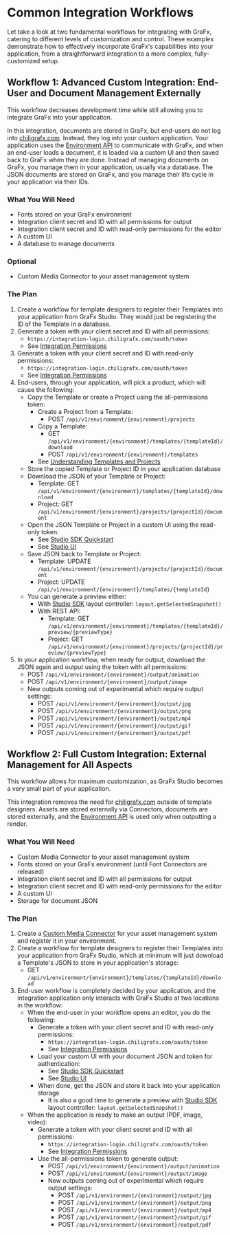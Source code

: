 # Common Integration Workflows

Let take a look at two fundamental workflows for integrating with GraFx, catering to different levels of customization and control. These examples demonstrate how to effectively incorporate GraFx's capabilities into your application, from a straightforward integration to a more complex, fully-customized setup.

## Workflow 1: Advanced Custom Integration: End-User and Document Management Externally

This workflow decreases development time while still allowing you to integrate GraFx into your application.

In this integration, documents are stored in GraFx, but end-users do not log into [chiligrafx.com](https://www.chiligrafx.com). Instead, they log into your custom application. Your application uses the [Environment API](/GraFx-Developers/environment-api/reference/) to communicate with GraFx, and when an end-user loads a document, it is loaded via a custom UI and then saved back to GraFx when they are done. Instead of managing documents on GraFx, you manage them in your application, usually via a database. The JSON documents are stored on GraFx, and you manage their life cycle in your application via their IDs.

### What You Will Need

- Fonts stored on your GraFx environment
- Integration client secret and ID with all permissions for output
- Integration client secret and ID with read-only permissions for the editor
- A custom UI
- A database to manage documents

### Optional

- Custom Media Connector to your asset management system

### The Plan

1. Create a workflow for template designers to register their Templates into your application from GraFx Studio. They would just be registering the ID of the Template in a database.
2. Generate a token with your client secret and ID with all permissions:
    - `https://integration-login.chiligrafx.com/oauth/token`
    - See [Integration Permissions](/GraFx-Developers/environment-api/02-managing-integrations/?h=#the-permissions-tab)
3. Generate a token with your client secret and ID with read-only permissions:
    - `https://integration-login.chiligrafx.com/oauth/token`
    - See [Integration Permissions](/GraFx-Developers/environment-api/02-managing-integrations/?h=#the-permissions-tab)
4. End-users, through your application, will pick a product, which will cause the following:
    - Copy the Template or create a Project using the all-permissions token:
        - Create a Project from a Template:
            - POST `/api/v1/environment/{environment}/projects`
        - Copy a Template:
            - GET `/api/v1/environment/{environment}/templates/{templateId}/download`
            - POST `/api/v1/environment/{environment}/templates`
        - See [Understanding Templates and Projects](/GraFx-Developers/grafx-studio/supplementary-materials/templates-vs-projects/)
    - Store the copied Template or Project ID in your application database
    - Download the JSON of your Template or Project:
        - Template: GET `/api/v1/environment/{environment}/templates/{templateId}/download`
        - Project: GET `/api/v1/environment/{environment}/projects/{projectId}/document`
    - Open the JSON Template or Project in a custom UI using the read-only token:
        - See [Studio SDK Quickstart](/GraFx-Developers/grafx-studio/editor-engine/studio-sdk-quickstart/01-overview/)
        - See [Studio UI](/GraFx-Developers/grafx-studio/editor-engine/integrate-studio-ui/)
    - Save JSON back to Template or Project:
        - Template: UPDATE `/api/v1/environment/{environment}/projects/{projectId}/document` 
        - Project: UPDATE `/api/v1/environment/{environment}/templates/{templateId}`
    - You can generate a preview either:
        - With [Studio SDK](https://github.com/chili-publish/studio-sdk/blob/5b063bb16c58966de4298317786e497ff66aa1d8/packages/sdk/src/controllers/LayoutController.ts#L19) layout controller: `layout.getSelectedSnapshot()`
        - With REST API:
            - Template: GET `/api/v1/environment/{environment}/templates/{templateId}/preview/{previewType}`
            - Project: GET `/api/v1/environment/{environment}/projects/{projectId}/preview/{previewType}`
5. In your application workflow, when ready for output, download the JSON again and output using the token with all permissions:
    - POST `/api/v1/environment/{environment}/output/animation`
    - POST `/api/v1/environment/{environment}/output/image`
    - New outputs coming out of experimental which require output settings:
        - POST `/api/v1/environment/{environment}/output/jpg`
        - POST `/api/v1/environment/{environment}/output/png`
        - POST `/api/v1/environment/{environment}/output/mp4`
        - POST `/api/v1/environment/{environment}/output/gif`
        - POST `/api/v1/environment/{environment}/output/pdf`

## Workflow 2: Full Custom Integration: External Management for All Aspects

This workflow allows for maximum customization, as GraFx Studio becomes a very small part of your application.

This integration removes the need for [chiligrafx.com](https://www.chiligrafx.com) outside of template designers. Assets are stored externally via Connectors, documents are stored externally, and the [Environment API](/GraFx-Developers/environment-api/reference/) is used only when outputting a render.

### What You Will Need

- Custom Media Connector to your asset management system
- Fonts stored on your GraFx environment (until Font Connectors are released)
- Integration client secret and ID with all permissions for output
- Integration client secret and ID with read-only permissions for the editor
- A custom UI
- Storage for document JSON

### The Plan

1. Create a [Custom Media Connector](/GraFx-Developers/connectors/media-connector/build-a-simple-media-connector/) for your asset management system and register it in your environment.
2. Create a workflow for template designers to register their Templates into your application from GraFx Studio, which at minimum will just download a Template's JSON to store in your application's storage:
    - GET `/api/v1/environment/{environment}/templates/{templateId}/download`
3. End-user workflow is completely decided by your application, and the integration application only interacts with GraFx Studio at two locations in the workflow:
    - When the end-user in your workflow opens an editor, you do the following:
        - Generate a token with your client secret and ID with read-only permissions:
            - `https://integration-login.chiligrafx.com/oauth/token`
            - See [Integration Permissions](/GraFx-Developers/environment-api/02-managing-integrations/?h=#the-permissions-tab)
        - Load your custom UI with your document JSON and token for authentication:
            - See [Studio SDK Quickstart](/GraFx-Developers/grafx-studio/editor-engine/studio-sdk-quickstart/01-overview/)
            - See [Studio UI](/GraFx-Developers/grafx-studio/editor-engine/integrate-studio-ui/)
        - When done, get the JSON and store it back into your application storage
            - It is also a good time to generate a preview with [Studio SDK](https://github.com/chili-publish/studio-sdk/blob/5b063bb16c58966de4298317786e497ff66aa1d8/packages/sdk/src/controllers/LayoutController.ts#L19) layout controller: `layout.getSelectedSnapshot()`
    - When the application is ready to make an output (PDF, image, video):
        - Generate a token with your client secret and ID with all permissions:
            - `https://integration-login.chiligrafx.com/oauth/token`
            - See [Integration Permissions](/GraFx-Developers/environment-api/02-managing-integrations/?h=#the-permissions-tab)
        - Use the all-permissions token to generate output:
            - POST `/api/v1/environment/{environment}/output/animation`
            - POST `/api/v1/environment/{environment}/output/image`
            - New outputs coming out of experimental which require output settings:
              - POST `/api/v1/environment/{environment}/output/jpg`
              - POST `/api/v1/environment/{environment}/output/png`
              - POST `/api/v1/environment/{environment}/output/mp4`
              - POST `/api/v1/environment/{environment}/output/gif`
              - POST `/api/v1/environment/{environment}/output/pdf`
